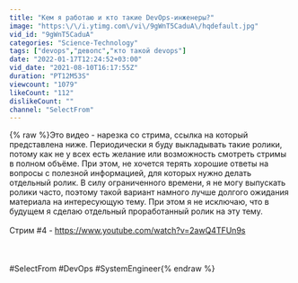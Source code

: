 ```yaml
---
title: "Кем я работаю и кто такие DevOps-инженеры?"
image: "https:\/\/i.ytimg.com\/vi\/9gWnT5CaduA\/hqdefault.jpg"
vid_id: "9gWnT5CaduA"
categories: "Science-Technology"
tags: ["devops","девопс","кто такой devops"]
date: "2022-01-17T12:24:52+03:00"
vid_date: "2021-08-10T16:17:55Z"
duration: "PT12M53S"
viewcount: "1079"
likeCount: "112"
dislikeCount: ""
channel: "SelectFrom"
---
```

{% raw %}Это видео - нарезка со стрима, ссылка на который представлена ниже. Периодически я буду выкладывать такие ролики, потому как не у всех есть желание или возможность смотреть стримы в полном объёме. При этом, не хочется терять хорошие ответы на вопросы с полезной информацией, для которых нужно делать отдельный ролик. В силу ограниченного времени, я не могу выпускать ролики часто, поэтому такой вариант намного лучше долгого ожидания материала на интересующую тему. При этом я не исключаю, что в будущем я сделаю отдельный проработанный ролик на  эту тему.<br /><br />Стрим  #4 - <a rel="nofollow" target="blank" href="https://www.youtube.com/watch?v=2awQ4TFUn9s">https://www.youtube.com/watch?v=2awQ4TFUn9s</a><br /><br /><br /><br />#SelectFrom #DevOps #SystemEngineer{% endraw %}
